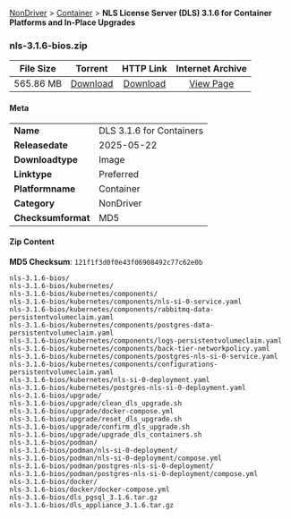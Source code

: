 
[NonDriver](/README.md)  >  [Container](/index/NonDriver/Container.md)  >  **NLS License Server (DLS) 3.1.6 for Container Platforms and In-Place Upgrades**


### nls-3.1.6-bios.zip

| **File Size** | **Torrent**  | **HTTP Link** | **Internet Archive** |
|:-------------:|:------------:|:-------------:|:--------------------:|
| 565.86 MB |  [Download](https://archive.org/download/nvgpu_nls-3.1.6-bios.zip/nvgpu_nls-3.1.6-bios.zip_archive.torrent)       | [Download](https://archive.org/compress/nvgpu_nls-3.1.6-bios.zip) | [View Page](https://archive.org/details/nvgpu_nls-3.1.6-bios.zip)       |

#### Meta

<table>
<tr><td><strong>Name</strong></td><td>DLS 3.1.6 for Containers</td></tr>
<tr><td><strong>Releasedate</strong></td><td>2025-05-22</td></tr>
<tr><td><strong>Downloadtype</strong></td><td>Image</td></tr>
<tr><td><strong>Linktype</strong></td><td>Preferred</td></tr>
<tr><td><strong>Platformname</strong></td><td>Container</td></tr>
<tr><td><strong>Category</strong></td><td>NonDriver</td></tr>
<tr><td><strong>Checksumformat</strong></td><td>MD5</td></tr>
</table>

#### Zip Content

**MD5 Checksum**: `121f1f3d0f0e43f06908492c77c62e0b`

```text
nls-3.1.6-bios/
nls-3.1.6-bios/kubernetes/
nls-3.1.6-bios/kubernetes/components/
nls-3.1.6-bios/kubernetes/components/nls-si-0-service.yaml
nls-3.1.6-bios/kubernetes/components/rabbitmq-data-persistentvolumeclaim.yaml
nls-3.1.6-bios/kubernetes/components/postgres-data-persistentvolumeclaim.yaml
nls-3.1.6-bios/kubernetes/components/logs-persistentvolumeclaim.yaml
nls-3.1.6-bios/kubernetes/components/back-tier-networkpolicy.yaml
nls-3.1.6-bios/kubernetes/components/postgres-nls-si-0-service.yaml
nls-3.1.6-bios/kubernetes/components/configurations-persistentvolumeclaim.yaml
nls-3.1.6-bios/kubernetes/nls-si-0-deployment.yaml
nls-3.1.6-bios/kubernetes/postgres-nls-si-0-deployment.yaml
nls-3.1.6-bios/upgrade/
nls-3.1.6-bios/upgrade/clean_dls_upgrade.sh
nls-3.1.6-bios/upgrade/docker-compose.yml
nls-3.1.6-bios/upgrade/reset_dls_upgrade.sh
nls-3.1.6-bios/upgrade/confirm_dls_upgrade.sh
nls-3.1.6-bios/upgrade/upgrade_dls_containers.sh
nls-3.1.6-bios/podman/
nls-3.1.6-bios/podman/nls-si-0-deployment/
nls-3.1.6-bios/podman/nls-si-0-deployment/compose.yml
nls-3.1.6-bios/podman/postgres-nls-si-0-deployment/
nls-3.1.6-bios/podman/postgres-nls-si-0-deployment/compose.yml
nls-3.1.6-bios/docker/
nls-3.1.6-bios/docker/docker-compose.yml
nls-3.1.6-bios/dls_pgsql_3.1.6.tar.gz
nls-3.1.6-bios/dls_appliance_3.1.6.tar.gz
```
